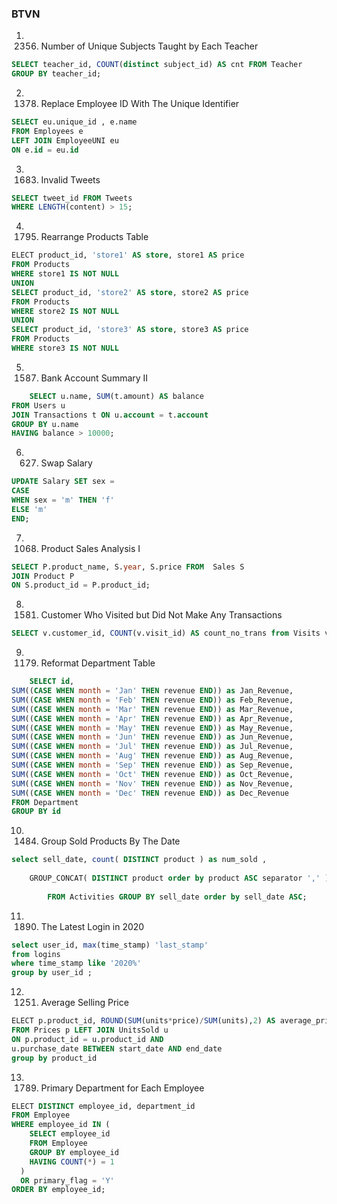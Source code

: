 ### BTVN
1. 2356. Number of Unique Subjects Taught by Each Teacher
```sql
SELECT teacher_id, COUNT(distinct subject_id) AS cnt FROM Teacher 
GROUP BY teacher_id;
```
2. 1378. Replace Employee ID With The Unique Identifier
```sql
SELECT eu.unique_id , e.name     
FROM Employees e
LEFT JOIN EmployeeUNI eu
ON e.id = eu.id
```
3. 1683. Invalid Tweets
```sql
SELECT tweet_id FROM Tweets 
WHERE LENGTH(content) > 15;
```
4. 1795. Rearrange Products Table
```sql
ELECT product_id, 'store1' AS store, store1 AS price 
FROM Products 
WHERE store1 IS NOT NULL
UNION 
SELECT product_id, 'store2' AS store, store2 AS price 
FROM Products 
WHERE store2 IS NOT NULL
UNION 
SELECT product_id, 'store3' AS store, store3 AS price 
FROM Products 
WHERE store3 IS NOT NULL
```
5. 1587. Bank Account Summary II
```sql
    SELECT u.name, SUM(t.amount) AS balance
FROM Users u
JOIN Transactions t ON u.account = t.account
GROUP BY u.name
HAVING balance > 10000;
```
6.  627. Swap Salary
```sql
UPDATE Salary SET sex =
CASE
WHEN sex = 'm' THEN 'f'
ELSE 'm'
END;
```
7. 1068. Product Sales Analysis I
```sql
SELECT P.product_name, S.year, S.price FROM  Sales S
JOIN Product P
ON S.product_id = P.product_id;
```
8. 1581. Customer Who Visited but Did Not Make Any Transactions
```sql
SELECT v.customer_id, COUNT(v.visit_id) AS count_no_trans from Visits v LEFT JOIN Transactions t ON v.visit_id = t.visit_id  WHERE t.transaction_id IS NULL GROUP BY v.customer_id; 
```
9. 1179. Reformat Department Table
```sql
    SELECT id,
SUM((CASE WHEN month = 'Jan' THEN revenue END)) as Jan_Revenue,
SUM((CASE WHEN month = 'Feb' THEN revenue END)) as Feb_Revenue,
SUM((CASE WHEN month = 'Mar' THEN revenue END)) as Mar_Revenue,
SUM((CASE WHEN month = 'Apr' THEN revenue END)) as Apr_Revenue,
SUM((CASE WHEN month = 'May' THEN revenue END)) as May_Revenue,
SUM((CASE WHEN month = 'Jun' THEN revenue END)) as Jun_Revenue,
SUM((CASE WHEN month = 'Jul' THEN revenue END)) as Jul_Revenue,
SUM((CASE WHEN month = 'Aug' THEN revenue END)) as Aug_Revenue,
SUM((CASE WHEN month = 'Sep' THEN revenue END)) as Sep_Revenue,
SUM((CASE WHEN month = 'Oct' THEN revenue END)) as Oct_Revenue,
SUM((CASE WHEN month = 'Nov' THEN revenue END)) as Nov_Revenue,
SUM((CASE WHEN month = 'Dec' THEN revenue END)) as Dec_Revenue
FROM Department
GROUP BY id
```
10. 1484. Group Sold Products By The Date
```sql
select sell_date, count( DISTINCT product ) as num_sold ,
    
    GROUP_CONCAT( DISTINCT product order by product ASC separator ',' ) as products
    
        FROM Activities GROUP BY sell_date order by sell_date ASC;
```
11. 1890. The Latest Login in 2020
```sql
select user_id, max(time_stamp) 'last_stamp'
from logins
where time_stamp like '2020%'
group by user_id ;             
```
12. 1251. Average Selling Price
```sql
ELECT p.product_id, ROUND(SUM(units*price)/SUM(units),2) AS average_price
FROM Prices p LEFT JOIN UnitsSold u
ON p.product_id = u.product_id AND
u.purchase_date BETWEEN start_date AND end_date
group by product_id
```
13. 1789. Primary Department for Each Employee
```sql
ELECT DISTINCT employee_id, department_id
FROM Employee
WHERE employee_id IN (
    SELECT employee_id
    FROM Employee
    GROUP BY employee_id
    HAVING COUNT(*) = 1
  )
  OR primary_flag = 'Y'
ORDER BY employee_id;
```